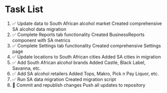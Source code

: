 # Task List

1. ✅ Update data to South African alcohol market
Created comprehensive SA alcohol data migration
2. ✅ Complete Reports tab functionality
Created BusinessReports component with SA metrics
3. ✅ Complete Settings tab functionality
Created comprehensive Settings page
4. ✅ Update locations to South African cities
Added SA cities in migration
5. ✅ Add South African alcohol brands
Added Castle, Black Label, Savanna, etc.
6. ✅ Add SA alcohol retailers
Added Tops, Makro, Pick n Pay Liquor, etc.
7. ✅ Run SA data migration
Created migration script
8. 🔄 Commit and republish changes
Push all updates to repository

